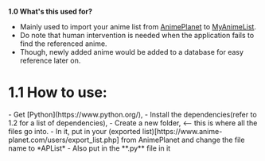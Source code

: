 **1.0 What's this used for?**
- Mainly used to import your anime list from [AnimePlanet](https://www.anime-planet.com/) to [MyAnimeList](https://myanimelist.net/).
- Do note that human intervention is needed when the application fails to find the referenced anime.
- Though, newly added anime would be added to a database for easy reference later on.

<h1>1.1 How to use:</h1>
- Get [Python](https://www.python.org/),
- Install the dependencies(refer to 1.2 for a list of dependencies),
- Create a new folder, <-- this is where all the files go into.
- In it, put in your (exported list)[https://www.anime-planet.com/users/export_list.php] from AnimePlanet and change the file name to *APList*
- Also put in the **.py** file in it